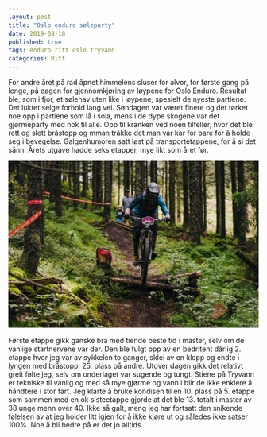```yaml
---
layout: post
title: "Oslo enduro søleparty"
date: 2019-08-18
published: true
tags: enduro ritt oslo tryvann
categories: Ritt
---
```


For andre året på rad åpnet himmelens sluser for alvor, for første gang på lenge, på dagen for gjennomkjøring av løypene for Oslo Enduro. Resultat ble, som i fjor, et sølehav uten like i løypene, spesielt de nyeste partiene. Det luktet seige forhold lang vei. Søndagen var været finere og det tørket noe opp i partiene som lå i sola, mens i de dype skogene var det gjørmeparty med nok til alle. Opp til kranken ved noen tilfeller, hvor det ble rett og slett bråstopp og mman tråkke det man var kar for bare for å holde seg i bevegelse. Galgenhumoren satt løst på transportetappene, for å si det sånn. Årets utgave hadde seks etapper, mye likt som året før. 

<img src="/assets/oslo-enduro-2019.jpg" />

Første etappe gikk ganske bra med tiende beste tid i master, selv om de vanlige startnervene var der. Den ble fulgt opp av en bedritent dårlig 2. etappe hvor jeg var av sykkelen to ganger, sklei av en klopp og endte i lyngen med bråstopp. 25. plass på andre. Utover dagen gikk det relativt greit følte jeg, selv om underlaget var sugende og tungt. Stiene på Tryvann er tekniske til vanlig og med så mye gjørme og vann i blir de ikke enklere å håndtere i stor fart. 
Jeg klarte å bruke kondisen til en 10. plass på 5. etappe som sammen med en ok sisteetappe gjorde at det ble 13. totalt i master av 38 unge menn over 40. Ikke så galt, meng jeg har fortsatt den snikende følelsen av at jeg holder litt igjen for å ikke kjøre ut og således ikke satser 100%. Noe å bli bedre på er det jo alltids. 
